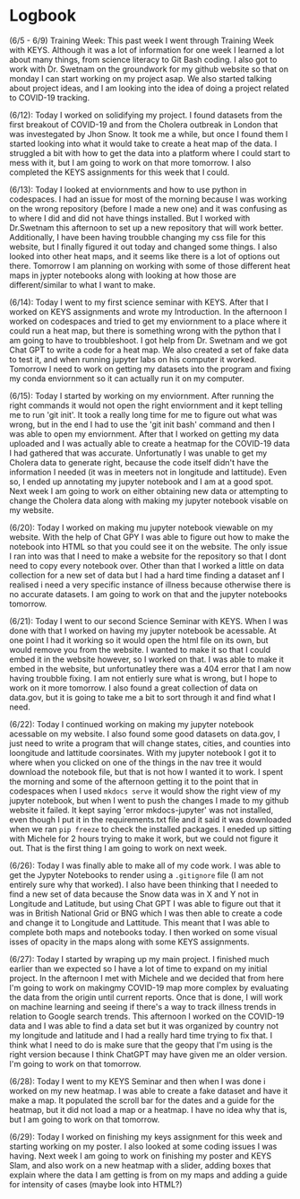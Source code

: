 # Logbook

(6/5 - 6/9) Training Week: This past week I went through Training Week with KEYS. Although it was a lot of information for one week I learned a lot about many things, from science literacy to Git Bash coding. I also got to work with Dr. Swetnam on the groundwork for my github website so that on monday I can start working on my project asap. We also started talking about project ideas, and I am looking into the idea of doing a project related to COVID-19 tracking. 

(6/12): Today I worked on solidifying my project. I found datasets from the first breakout of COVID-19 and from the Cholera outbreak in London that was investegated by Jhon Snow. It took me a while, but once I found them I started looking into what it would take to create a heat map of the data. I struggled a bit with how to get the data into a platform where I could start to mess with it, but I am going to work on that more tomorrow. I also completed the KEYS assignments for this week that I could.

(6/13): Today I looked at enviornments and how to use python in codespaces. I had an issue for most of the morning because I was working on the wrong repository (before I made a new one) and it was confusing as to where I did and did not have things installed. But I worked with Dr.Swetnam this afternoon to set up a new repository that will work better. Additionally, I have been having troubble changing my css file for this website, but I finally figured it out today and changed some things. I also looked into other heat maps, and it seems like there is a lot of options out there. Tomorrow I am planning on working with some of those different heat maps in jypter notebooks along with looking at how those are different/similar to what I want to make.

(6/14): Today I went to my first science seminar with KEYS. After that I worked on KEYS assignments and wrote my Introduction. In the afternoon I worked on codespaces and tried to get my enviornment to a place where it could run a heat map, but there is something wrong with the python that I am going to have to troubbleshoot. I got help from Dr. Swetnam and we got Chat GPT to write a code for a heat map. We also created a set of fake data to test it, and when running jupyter labs on his computer it worked. Tomorrow I need to work on getting my datasets into the program and fixing my conda enviornment so it can actually run it on my computer.

(6/15): Today I started by working on my enviornment. After running the right commands it would not open the right enviornment and it kept telling me to run 'git init'. It took a really long time for me to figure out what was wrong, but in the end I had to use the 'git init bash' command and then I was able to open my enviornment. After that I worked on getting my data uploaded and I was actually able to create a heatmap for the COVID-19 data I had gathered that was accurate. Unfortunatly I was unable to get my Cholera data to generate right, because the code itself didn't have the information I needed (it was in meeters not in longitude and lattitude). Even so, I ended up annotating my jupyter notebook and I am at a good spot. Next week I am going to work on either obtaining new data or attempting to change the Cholera data along with making my jupyter notebook visable on my website.

(6/20): Today I worked on making mu jupyter notebook viewable on my website. With the help of Chat GPY I was able to figure out how to make the notebook into HTML so that you could see it on the website. The only issue I ran into was that I need to make a website for the repository so that I dont need to copy every notebook over. Other than that I worked a little on data collection for a new set of data but I had a hard time finding a dataset anf I realised i need a very specific instance of illness because otherwise there is no accurate datasets. I am going to work on that and the jupyter notebooks tomorrow.

(6/21): Today I went to our second Science Seminar with KEYS. When I was done with that I worked on having my jupyter notebook be acessable. At one point I had it working so it would open the html file on its own, but would remove you from the website. I wanted to make it so that I could embed it in the website however, so I worked on that. I was able to make it embed in the website, but unfortunatley there was a 404 error that I am now having troubble fixing. I am not entierly sure what is wrong, but I hope to work on it more tomorrow. I also found a great collection of data on data.gov, but it is going to take me a bit to sort through it and find what I need.

(6/22): Today I continued working on making my jupyter notebook acessable on my website. I also found some good datasets on data.gov, I just need to write a program that will change states, cities, and counties into loongitude and lattitude coorsinates. With my jupyter notebook I got it to where when you clicked on one of the things in the nav tree it would download the notebook file, but that is not how I wanted it to work. I spent the morning and some of the afternoon getting it to the point that in codespaces when I used `mkdocs serve` it would show the right view of my jupyter notebook, but when I went to push the changes I made to my github website it failed. It kept saying 'error mkdocs-jupyter' was not installed, even though I put it in the requirements.txt file and it said it was downloaded when we ran `pip freeze` to check the installed packages. I eneded up sitting with Michele for 2 hours trying to make it work, but we could not figure it out. That is the first thing I am going to work on next week.

(6/26): Today I was finally able to make all of my code work. I was able to get the Jypyter Notebooks to render using a `.gitignore` file (I am not entirely sure why that worked). I also have been thinking that I needed to find a new set of data because the Snow data was in X and Y not in Longitude and Latitude, but using Chat GPT I was able to figure out that it was in British National Grid or BNG which I was then able to create a code and change it to Longitude and Lattitude. This meant that I was able to complete both maps and notebooks today. I then worked on some visual isses of opacity in the maps along with some KEYS assignments. 

(6/27): Today I started by wraping up my main project. I finished much earlier than we expected so I have a lot of time to expand on my initial project. In the afternoon I met with Michele and we decided that from here I'm going to work on makingmy COVID-19 map more complex by evaluating the data from the origin until current reports. Once that is done, I will work on machine learning and seeing if there's a way to track illness trends in relation to Google search trends. This afternoon I worked on the COVID-19 data and I was able to find a data set but it was organized by country not my longitude and latitude and I had a really hard time trying to fix that. I think what I need to do is make sure that the geopy that I'm using is the right version because I think ChatGPT may have given me an older version. I'm going to work on that tomorrow.

(6/28): Today I went to my KEYS Seminar and then when I was done i worked on my new heatmap. I was able to create a fake dataset and have it make a map. It populated the scroll bar for the dates and a guide for the heatmap, but it did not load a map or a heatmap. I have no idea why that is, but I am going to work on that tomorrow.

(6/29): Today I worked on finishing my keys assignment for this week and starting working on my poster. I also looked at some coding issues I was having. Next week I am going to work on finishing my poster and KEYS Slam, and also work on a new heatmap with a slider, adding boxes that explain where the data I am getting is from on my maps and adding a guide for intensity of cases (maybe look into HTML?)
